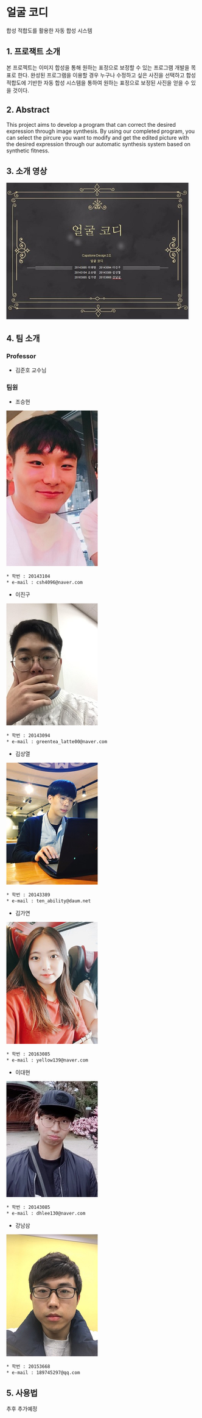 ﻿# 얼굴 코디
합성 적합도를 활용한 자동 합성 시스템



## 1. 프로잭트 소개

본 프로젝트는 이미지 합성을 통해 원하는 표정으로 보정할 수 있는 프로그램 개발을 목표로 한다.
완성된 프로그램을 이용할 경우 누구나 수정하고 싶은 사진을 선택하고 합성적합도에 기반한 자동 합성 시스템을 통하여 원하는 표정으로 보정된 사진을 얻을 수 있을 것이다.

## 2. Abstract

This project aims to develop a program that can correct the desired expression through image synthesis.
By using our completed program, you can select the pircure you want to modify and get the edited picture with the desired expression through our automatic synthesis system based on synthetic fitness.

## 3. 소개 영상

[![thumbnail](./doc/img/thumbnail.jpg)](https://youtu.be/NZtXfdSoL8w)

## 4. 팀 소개

### Professor

- 김준호 교수님

### 팀원

- 조승현

![CSH](./doc/img/csh.jpg)

````
* 학번 : 20143104
* e-mail : csh4096@naver.com
````
- 이진구

![LJG](./doc/img/ljg.jpg)

````
* 학번 : 20143094
* e-mail : greentea_latte00@naver.com
````

- 김상열

![KSY](./doc/img/ksy.jpg)

````
* 학번 : 20143389
* e-mail : ten_ability@daum.net
````

- 김가연

![KGY](./doc/img/kgy.jpg)

````
* 학번 : 20163085
* e-mail : yellow139@naver.com
````

- 이대현

![LDH](./doc/img/ldh.jpg)

````
* 학번 : 20143085
* e-mail : dhlee130@naver.com
````

- 강남삼

![GNS](./doc/img/gns.jpg)

````
* 학번 : 20153668
* e-mail : 189745297@qq.com
````

## 5. 사용법

추후 추가예정



